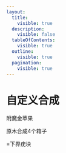 ```yaml
---
layout:
  title:
    visible: true
  description:
    visible: false
  tableOfContents:
    visible: true
  outline:
    visible: true
  pagination:
    visible: true
---
```


# 自定义合成

附魔金苹果

原木合成4个箱子

\=下界疣块
